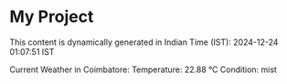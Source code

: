 # My Project

This content is dynamically generated in Indian Time (IST): 2024-12-24 01:07:51 IST


Current Weather in Coimbatore:
Temperature: 22.88 °C
Condition: mist

